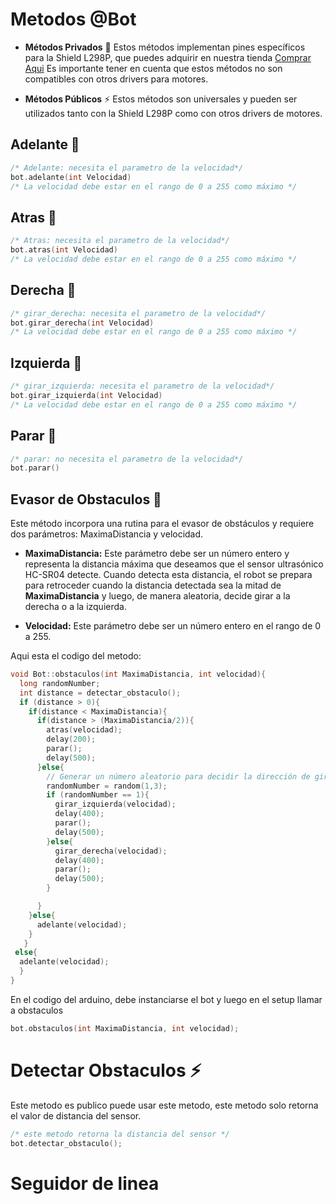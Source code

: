# Metodos @Bot

- **Métodos Privados** 🚩 Estos métodos implementan pines específicos para la Shield L298P, que puedes adquirir en nuestra tienda [Comprar Aqui](https://www.bigtronica.com/motores/drivers/622-shield-driver-motores-l298p-5053212006228.html) Es importante tener en cuenta que estos métodos no son compatibles con otros drivers para motores.

- **Métodos Públicos** ⚡ Estos métodos son universales y pueden ser utilizados tanto con la Shield L298P como con otros drivers de motores.

## Adelante 🚩

```c
/* Adelante: necesita el parametro de la velocidad*/
bot.adelante(int Velocidad)
/* La velocidad debe estar en el rango de 0 a 255 como máximo */

```

## Atras 🚩

```c
/* Atras: necesita el parametro de la velocidad*/
bot.atras(int Velocidad)
/* La velocidad debe estar en el rango de 0 a 255 como máximo */

```

## Derecha 🚩

```c
/* girar_derecha: necesita el parametro de la velocidad*/
bot.girar_derecha(int Velocidad)
/* La velocidad debe estar en el rango de 0 a 255 como máximo */

```

## Izquierda 🚩

```c
/* girar_izquierda: necesita el parametro de la velocidad*/
bot.girar_izquierda(int Velocidad)
/* La velocidad debe estar en el rango de 0 a 255 como máximo */

```

## Parar 🚩

```c
/* parar: no necesita el parametro de la velocidad*/
bot.parar()
```

## Evasor de Obstaculos 🚩

Este método incorpora una rutina para el evasor de obstáculos y requiere dos parámetros: MaximaDistancia y velocidad.

- **MaximaDistancia:** Este parámetro debe ser un número entero y representa la distancia máxima que deseamos que el sensor ultrasónico HC-SR04 detecte. Cuando detecta esta distancia, el robot se prepara para retroceder cuando la distancia detectada sea la mitad de **MaximaDistancia** y luego, de manera aleatoria, decide girar a la derecha o a la izquierda.

- **Velocidad:** Este parámetro debe ser un número entero en el rango de 0 a 255.

Aqui esta el codigo del metodo:

```c
void Bot::obstaculos(int MaximaDistancia, int velocidad){
  long randomNumber;
  int distance = detectar_obstaculo();
  if (distance > 0){
    if(distance < MaximaDistancia){
      if(distance > (MaximaDistancia/2)){
        atras(velocidad);
        delay(200);
        parar();
        delay(500);
      }else{
        // Generar un número aleatorio para decidir la dirección de giro
        randomNumber = random(1,3);
        if (randomNumber == 1){
          girar_izquierda(velocidad);
          delay(400);
          parar();
          delay(500);
        }else{
          girar_derecha(velocidad);
          delay(400);
          parar();
          delay(500);
        }

      }
    }else{
      adelante(velocidad);
    }
   }
 else{
  adelante(velocidad);
  }
}
```

En el codigo del arduino, debe instanciarse el bot y luego en el setup llamar a obstaculos

```c
bot.obstaculos(int MaximaDistancia, int velocidad);
```


# Detectar Obstaculos ⚡ 
Este metodo es publico puede usar este metodo, este metodo solo retorna el valor de distancia del sensor.  

```c
/* este metodo retorna la distancia del sensor */
bot.detectar_obstaculo();
```

# Seguidor de linea